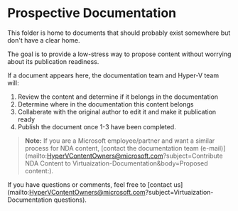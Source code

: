 # Prospective Documentation

This folder is home to documents that should probably exist somewhere but don't have a clear home.  

The goal is to provide a low-stress way to propose content without worrying about its publication readiness.

If a document appears here, the documentation team and Hyper-V team will:  

1.  Review the content and determine if it belongs in the documentation
2.  Determine where in the documentation this content belongs
3.  Collaberate with the original author to edit it and make it publication ready
4.  Publish the document once 1-3 have been completed.

> **Note:**  If you are a Microsoft employee/partner and want a similar process for NDA content, [contact the documentation team (e-mail)](mailto:HyperVContentOwners@microsoft.com?subject=Contribute NDA Content to Virtuaization-Documentation&body=Proposed content:).

If you have questions or comments, feel free to [contact us](mailto:HyperVContentOwners@microsoft.com?subject=Virtuaization-Documentation questions).
